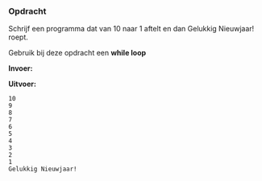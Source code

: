 
### Opdracht
Schrijf een programma dat van 10 naar 1 aftelt en dan Gelukkig Nieuwjaar! roept.

Gebruik bij deze opdracht een **while loop**


**Invoer:**


**Uitvoer:**

    10
    9
    8
    7
    6
    5
    4
    3
    2
    1
    Gelukkig Nieuwjaar!
